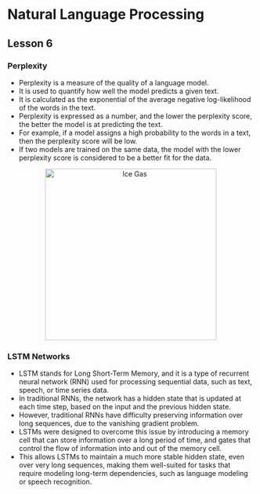 # Natural Language Processing
## Lesson 6

<h3> Perplexity </h3> 

* Perplexity is a measure of the quality of a language model. 
* It is used to quantify how well the model predicts a given text.
* It is calculated as the exponential of the average negative log-likelihood of the words in the text.
* Perplexity is expressed as a number, and the lower the perplexity score, the better the model is at predicting the text.
* For example, if a model assigns a high probability to the words in a text, then the perplexity score will be low.
* If two models are trained on the same data, the model with the lower perplexity score is considered to be a better fit for the data.


<p align="center">
<img src= "https://user-images.githubusercontent.com/45029614/215668503-17a8edab-92d2-4762-88d7-a55f2b66a6da.PNG" width="350" title="Ice Gas">
</p>

<h3> LSTM Networks </h3> 

* LSTM stands for Long Short-Term Memory, and it is a type of recurrent neural network (RNN) used for processing sequential data, such as text, speech, or time series data.
* In traditional RNNs, the network has a hidden state that is updated at each time step, based on the input and the previous hidden state. 
* However, traditional RNNs have difficulty preserving information over long sequences, due to the vanishing gradient problem.
* LSTMs were designed to overcome this issue by introducing a memory cell that can store information over a long period of time, and gates that control the flow of information into and out of the memory cell.
* This allows LSTMs to maintain a much more stable hidden state, even over very long sequences, making them well-suited for tasks that require modeling long-term dependencies, such as language modeling or speech recognition.

